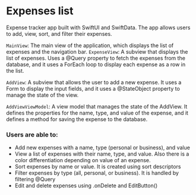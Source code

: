 # Expenses list

Expense tracker app built with SwiftUI and SwiftData. The app allows users to add, view, sort, and filter their expenses. 

`MainView`: The main view of the application, which displays the list of expenses and the navigation bar.
`ExpenseView`: A subview that displays the list of expenses. Uses a @Query property to fetch the expenses from the database, and it uses a ForEach loop to display each expense as a row in the list.

`AddView`: A subview that allows the user to add a new expense. It uses a Form to display the input fields, and it uses a @StateObject property to manage the state of the view.

`AddViewViewModel`: A view model that manages the state of the AddView. It defines the properties for the name, type, and value of the expense, and it defines a method for saving the expense to the database.

### Users are able to:
* Add new expenses with a name, type (personal or business), and value
* View a list of expenses with their name, type, and value. Also there is a color differentiation depending on value of an expense.
* Sort expenses by name or value. It is created using sort descriptors
* Filter expenses by type (all, personal, or business). It is handled by filtering @Query
* Edit and delete expenses using .onDelete and EditButton()

